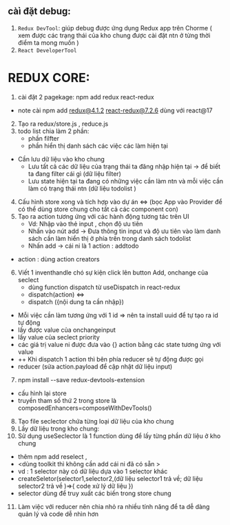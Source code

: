 ## càì đặt debug:
1. `Redux DevTool`: giúp debug được ứng dụng Redux app trên Chorme ( xem được các trạng thái của kho chung được cài đặt ntn ở từng thời điểm ta mong muốn )
2. `React DeveloperTool`

# REDUX CORE:
1. cài đặt 2 pagekage: npm add redux react-redux
- note cài npm add redux@4.1.2 react-redux@7.2.6 dùng  với react@17
2. Tạo ra redux/store.js , reduce.js
3. todo list chia làm 2 phần: 
    - phần filfter
    - phần hiển thị danh sách các việc các làm hiện tại 
- Cần lưu dữ liệu vào kho chung  
    - Lưu tất cả các dữ liệu của trạng thái ta đăng nhập hiện tại -> để biết ta đang filter cái gì (dữ liệu filter)
    - Lưu state hiện tại ta đang có những việc cần làm ntn và mỗi việc cần làm có trạng thái ntn (dữ liệu todolist )
4. Cấu hình store xong và tích hợp vào dự án <=> (bọc App vào Provider để có thể dùng store chung cho tất cả các component con)
5.  Tạo ra action tương ứng với các hành động tương tác trên UI
    - Vd: Nhập vào thẻ input , chọn độ ưu tiên 
    - Nhấn vào nút add -> Đưa thông tin input và độ ưu tiên  vào làm danh sách cần làm hiển thị ở phía trên  trong danh sách todolist
    - Nhấn add -> cái ni là 1 action : addtodo
- action : dùng action creators
6. Viết 1 inventhandle chó sự kiện click lên button Add, onchange của seclect
    - dùng function dispatch từ useDispatch in react-redux
    - dispatch(action) <=>
    - dispatch ({nội dung ta cần nhập})
- Mỗi việc cần làm tương ứng với 1 id => nên ta install uuid để tự tạo ra id tự động
- lấy được value của onchangeinput
- lấy value của seclect priority 
- các giá trị value ni được đưa vào {} action bằng các state tương ứng với value
- ++ Khi dispatch 1 action thì bên phía reducer sẽ tự động được gọi 
- reducer (sửa action.payload để cập nhật dữ liệu input)
7. npm install --save redux-devtools-extension 
- cấu hình lại store 
- truyền tham số thứ 2 trong store là composedEnhancers=composeWithDevTools()
8. Tạo file seclector chứa từng loại dữ liệu của kho chung
9. Lấy dữ liệu trong kho chung:
10. Sử dụng useSeclector là 1 function dùng để lấy từng phần dữ liệu ở kho chung
- thêm npm add reselect ,
- <dùng toolkit thì không cần add cái ni đã có sẵn >
- vd : 1 selector này có dữ liệu dựa vào 1 selector khác 
- createSeletor(selector1,selector2,(dữ liệu selector1 trả về; dữ liệu selector2 trả về )=>{
    code xử lý dữ liệu 
})
- selector dùng để truy xuất các biến trong store chung
11. Làm việc với reducer nên chia nhỏ ra nhiều tính năng để ta dễ dàng quản lý và code dễ nhìn hơn